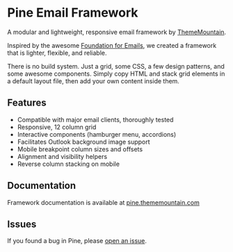 # Pine Email Framework

A modular and lightweight, responsive email framework by [ThemeMountain](http://thememountain.com/).

Inspired by the awesome [Foundation for Emails](https://github.com/zurb/foundation-emails), we created a framework that is lighter, flexible, and reliable.

There is no build system. Just a grid, some CSS, a few design patterns, and some awesome components.
Simply copy HTML and stack grid elements in a default layout file, then add your own content inside them.

## Features

- Compatible with major email clients, thoroughly tested
- Responsive, 12 column grid
- Interactive components (hamburger menu, accordions)
- Facilitates Outlook background image support
- Mobile breakpoint column sizes and offsets
- Alignment and visibility helpers
- Reverse column stacking on mobile


## Documentation

Framework documentation is available at [pine.thememountain.com](http://pine.thememountain.com/)

## Issues

If you found a bug in Pine, please [open an issue](https://github.com/ThemeMountain/tm-pine/issues).

